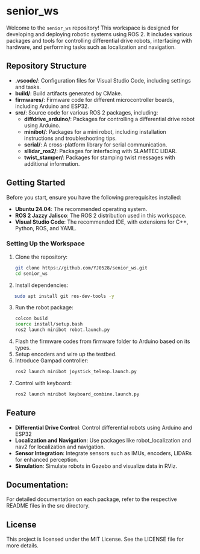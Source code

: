 # senior_ws

Welcome to the `senior_ws` repository! This workspace is designed for developing and deploying robotic systems using ROS 2. It includes various packages and tools for controlling differential drive robots, interfacing with hardware, and performing tasks such as localization and navigation.

## Repository Structure

- **.vscode/**: Configuration files for Visual Studio Code, including settings and tasks.
- **build/**: Build artifacts generated by CMake.
- **firmwares/**: Firmware code for different microcontroller boards, including Arduino and ESP32.
- **src/**: Source code for various ROS 2 packages, including:
  - **diffdrive_arduino/**: Packages for controlling a differential drive robot using Arduino.
  - **minibot/**: Packages for a mini robot, including installation instructions and troubleshooting tips.
  - **serial/**: A cross-platform library for serial communication.
  - **sllidar_ros2/**: Packages for interfacing with SLAMTEC LIDAR.
  - **twist_stamper/**: Packages for stamping twist messages with additional information.

## Getting Started

Before you start, ensure you have the following prerequisites installed:
- **Ubuntu 24.04**: The recommended operating system.
- **ROS 2 Jazzy Jalisco**: The ROS 2 distribution used in this workspace.
- **Visual Studio Code**: The recommended IDE, with extensions for C++, Python, ROS, and YAML.

### Setting Up the Workspace

1. Clone the repository:
   ```bash
   git clone https://github.com/YJ0528/senior_ws.git
   cd senior_ws
2. Install dependencies:
```bash
   sudo apt install git ros-dev-tools -y
```
3. Run the robot package:
    ```bash
    colcon build
    source install/setup.bash
    ros2 launch minibot robot.launch.py
4. Flash the firmware codes from firmware folder to Arduino based on its types.
5. Setup encoders and wire up the testbed.
6. Introduce Gampad controller:
    ```bash
    ros2 launch minibot joystick_teleop.launch.py
7. Control with keyboard:
    ```bash
    ros2 launch minibot keyboard_combine.launch.py

## Feature
- **Differential Drive Control**: Control differential robots using Arduino and ESP32
- **Localization and Navigation**: Use packages like robot_localization and nav2 for localization and navigation.
- **Sensor Integration**: Integrate sensors such as IMUs, encoders, LIDARs for enhanced perception.
- **Simulation**: Simulate robots in Gazebo and visualize data in RViz. 

## Documentation:
For detailed documentation on each package, refer to the respective README files in the src directory.

## License
This project is licensed under the MIT License. See the LICENSE file for more details.